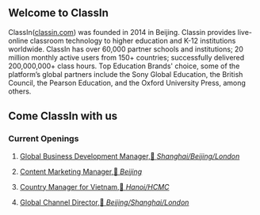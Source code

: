 ## Welcome to ClassIn 
ClassIn([classin.com](classin.com)) was founded in 2014 in Beijing. Classin provides live-online classroom technology to higher education and K-12 institutions worldwide. 
ClassIn has over 60,000 partner schools and institutions; 20 million monthly active users from 150+ countries; successfully delivered 200,000,000+ class hours. 
Top Education Brands' choice, some of the platform’s global partners include the Sony Global Education, the British Council, the Pearson Education, and the Oxford University Press, among others.

## Come ClassIn with us
### Current Openings

1. [Global Business Development Manager,📍 *Shanghai/Beijing/London*](globalbd.md)

2. [Content Marketing Manager,📍 *Beijing*](ContentManager.md)

3. [Country Manager for Vietnam,📍 *Hanoi/HCMC*](VN.md)

4. [Global Channel Director,📍 *Beijing/Shanghai/London*](Channel.md)

